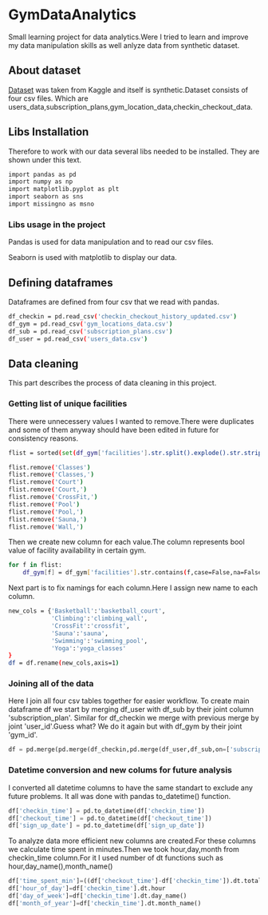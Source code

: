 # GymDataAnalytics

Small learning project for data analytics.Were I tried to learn and improve my data manipulation skills as well anlyze data from synthetic dataset.

## About dataset
[Dataset](https://www.kaggle.com/datasets/mexwell/gym-check-ins-and-user-metadata) was taken from Kaggle and itself is synthetic.Dataset consists of four csv files.
Which are users_data,subscription_plans,gym_location_data,checkin_checkout_data.

## Libs Installation

Therefore to work with our data several libs needed to be installed.
They are shown under this text.
```bash
import pandas as pd
import numpy as np
import matplotlib.pyplot as plt
import seaborn as sns
import missingno as msno
```
### Libs usage in the project
Pandas is used for data manipulation and to read our csv files.

Seaborn is used with matplotlib to display our data.
## Defining dataframes
Dataframes are defined from four csv that we read with pandas.
```bash
df_checkin = pd.read_csv('checkin_checkout_history_updated.csv')
df_gym = pd.read_csv('gym_locations_data.csv')
df_sub = pd.read_csv('subscription_plans.csv')
df_user = pd.read_csv('users_data.csv')
```
## Data cleaning
This part describes the process of data cleaning in this project.
### Getting list of unique facilities
There were unnecessery values I wanted to remove.There were duplicates and some of them anyway should have been edited in future for consistency reasons.
```bash
flist = sorted(set(df_gym['facilities'].str.split().explode().str.strip()))

flist.remove('Classes')
flist.remove('Classes,')
flist.remove('Court')
flist.remove('Court,')
flist.remove('CrossFit,')
flist.remove('Pool')
flist.remove('Pool,')
flist.remove('Sauna,')
flist.remove('Wall,')
```
Then we create new column for each value.The column represents bool value of facility availability in certain gym.

```bash
for f in flist:
    df_gym[f] = df_gym['facilities'].str.contains(f,case=False,na=False)
```
Next part is to fix namings for each column.Here I assign new name to each column.

```bash
new_cols = {'Basketball':'basketball_court',
            'Climbing':'climbing_wall',
            'CrossFit':'crossfit',
            'Sauna':'sauna',
            'Swimming':'swimming_pool',
            'Yoga':'yoga_classes'
}
df = df.rename(new_cols,axis=1)
```
### Joining all of the data
Here I join all four csv tables together for easier workflow.
To create main dataframe df we start by merging df_user with df_sub by their joint column 'subscription_plan'.
Similar for df_checkin we merge with previous merge by joint 'user_id'.Guess what? We do it again but with df_gym by their joint 'gym_id'.

```python
df = pd.merge(pd.merge(df_checkin,pd.merge(df_user,df_sub,on=['subscription_plan']),on=['user_id']),df_gym,on=['gym_id'])
```
### Datetime conversion and new colums for future analysis
I converted all datetime columns to have the same standart to exclude any future problems.
It all was done with pandas to_datetime() function.
```python
df['checkin_time'] = pd.to_datetime(df['checkin_time'])
df['checkout_time'] = pd.to_datetime(df['checkout_time'])
df['sign_up_date'] = pd.to_datetime(df['sign_up_date'])
```
To analyze data more efficient new columns are created.For these columns we calculate time spent in minutes.Then we took hour,day,month from checkin_time column.For it I used number of dt functions such as hour,day_name(),month_name()
```python
df['time_spent_min']=((df['checkout_time']-df['checkin_time']).dt.total_seconds()/60).astype(int)
df['hour_of_day']=df['checkin_time'].dt.hour
df['day_of_week']=df['checkin_time'].dt.day_name()
df['month_of_year']=df['checkin_time'].dt.month_name()
```




